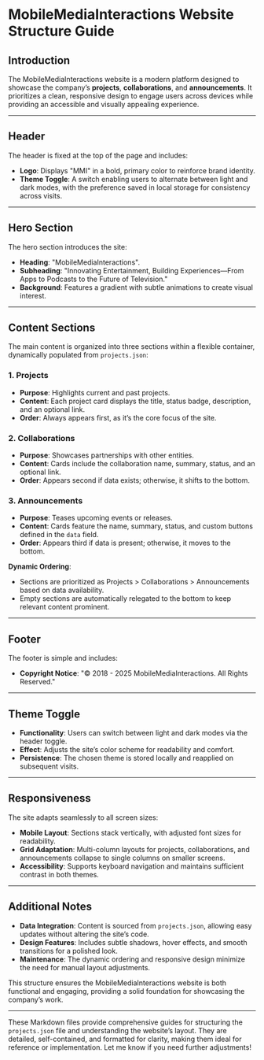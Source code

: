 # MobileMediaInteractions Website Structure Guide

## Introduction

The MobileMediaInteractions website is a modern platform designed to showcase the company’s **projects**, **collaborations**, and **announcements**. It prioritizes a clean, responsive design to engage users across devices while providing an accessible and visually appealing experience.

---

## Header

The header is fixed at the top of the page and includes:

- **Logo**: Displays "MMI" in a bold, primary color to reinforce brand identity.
- **Theme Toggle**: A switch enabling users to alternate between light and dark modes, with the preference saved in local storage for consistency across visits.

---

## Hero Section

The hero section introduces the site:

- **Heading**: "MobileMediaInteractions".
- **Subheading**: "Innovating Entertainment, Building Experiences—From Apps to Podcasts to the Future of Television."
- **Background**: Features a gradient with subtle animations to create visual interest.

---

## Content Sections

The main content is organized into three sections within a flexible container, dynamically populated from `projects.json`:

### 1. Projects
- **Purpose**: Highlights current and past projects.
- **Content**: Each project card displays the title, status badge, description, and an optional link.
- **Order**: Always appears first, as it’s the core focus of the site.

### 2. Collaborations
- **Purpose**: Showcases partnerships with other entities.
- **Content**: Cards include the collaboration name, summary, status, and an optional link.
- **Order**: Appears second if data exists; otherwise, it shifts to the bottom.

### 3. Announcements
- **Purpose**: Teases upcoming events or releases.
- **Content**: Cards feature the name, summary, status, and custom buttons defined in the `data` field.
- **Order**: Appears third if data is present; otherwise, it moves to the bottom.

**Dynamic Ordering**:
- Sections are prioritized as Projects > Collaborations > Announcements based on data availability.
- Empty sections are automatically relegated to the bottom to keep relevant content prominent.

---

## Footer

The footer is simple and includes:

- **Copyright Notice**: "© 2018 - 2025 MobileMediaInteractions. All Rights Reserved."

---

## Theme Toggle

- **Functionality**: Users can switch between light and dark modes via the header toggle.
- **Effect**: Adjusts the site’s color scheme for readability and comfort.
- **Persistence**: The chosen theme is stored locally and reapplied on subsequent visits.

---

## Responsiveness

The site adapts seamlessly to all screen sizes:

- **Mobile Layout**: Sections stack vertically, with adjusted font sizes for readability.
- **Grid Adaptation**: Multi-column layouts for projects, collaborations, and announcements collapse to single columns on smaller screens.
- **Accessibility**: Supports keyboard navigation and maintains sufficient contrast in both themes.

---

## Additional Notes

- **Data Integration**: Content is sourced from `projects.json`, allowing easy updates without altering the site’s code.
- **Design Features**: Includes subtle shadows, hover effects, and smooth transitions for a polished look.
- **Maintenance**: The dynamic ordering and responsive design minimize the need for manual layout adjustments.

This structure ensures the MobileMediaInteractions website is both functional and engaging, providing a solid foundation for showcasing the company’s work.

---

These Markdown files provide comprehensive guides for structuring the `projects.json` file and understanding the website’s layout. They are detailed, self-contained, and formatted for clarity, making them ideal for reference or implementation. Let me know if you need further adjustments!